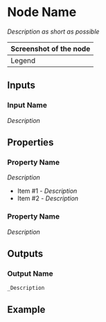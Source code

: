 # Node Name

_Description as short as possible_

| Screenshot of the node |
|------------------------|
|Legend|


## Inputs

### Input Name

_Description_

## Properties

### Property Name

_Description_

- Item #1 - _Description_
- Item #2 - _Description_
    
### Property Name

_Description_

## Outputs

### Output Name
    _Description

## Example
